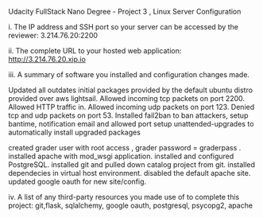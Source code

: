 Udacity FullStack Nano Degree - Project 3 , Linux Server Configuration

i. The IP address and SSH port so your server can be accessed by the reviewer: 3.214.76.20:2200
  
ii. The complete URL to your hosted web application:  http://3.214.76.20.xip.io

iii. A summary of software you installed and configuration changes made.

  Updated all outdates initial packages provided by the default ubuntu distro provided over aws lightsail.
  Allowed incoming tcp packets on port 2200. Allowed HTTP traffic in. Allowed incoming udp packets on port 123.
  Denied tcp and udp packets on port 53.  Installed fail2ban to ban attackers, setup bantime, notification email and allowed port
  setup unattended-upgrades to automatically install upgraded packages
  
  created grader user with root access , grader password = graderpass .
  installed apache with  mod_wsgi application.
  installed and configured PostgreSQL.
  installed git and pulled down catalog project from git.
  installed dependecies in virtual host environment.
  disabled the default apache site.
  updated google oauth for new site/config.  
 
iv. A list of any third-party resources you made use of to complete this project:
	git,flask, sqlalchemy, google oauth,  postgresql, psycopg2, apache
